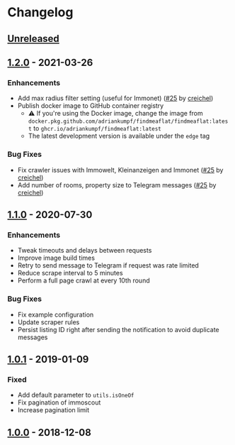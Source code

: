 # Changelog

## [Unreleased]

## [1.2.0] - 2021-03-26

### Enhancements

- Add max radius filter setting (useful for Immonet) ([#25](https://github.com/adriankumpf/findmeaflat/pull/25) by [creichel](https://github.com/creichel))
- Publish docker image to GitHub container registry
  - ⚠️ If you're using the Docker image, change the image from `docker.pkg.github.com/adriankumpf/findmeaflat/findmeaflat:latest` to `ghcr.io/adriankumpf/findmeaflat:latest`
  - The latest development version is available under the `edge` tag

### Bug Fixes

- Fix crawler issues with Immowelt, Kleinanzeigen and Immonet ([#25](https://github.com/adriankumpf/findmeaflat/pull/25) by [creichel](https://github.com/creichel))
- Add number of rooms, property size to Telegram messages ([#25](https://github.com/adriankumpf/findmeaflat/pull/25) by [creichel](https://github.com/creichel))

## [1.1.0] - 2020-07-30

### Enhancements

- Tweak timeouts and delays between requests
- Improve image build times
- Retry to send message to Telegram if request was rate limited
- Reduce scrape interval to 5 minutes
- Perform a full page crawl at every 10th round

### Bug Fixes

- Fix example configuration
- Update scraper rules
- Persist listing ID right after sending the notification to avoid duplicate messages

## [1.0.1] - 2019-01-09

### Fixed

- Add default parameter to `utils.isOneOf`
- Fix pagination of immoscout
- Increase pagination limit

## [1.0.0] - 2018-12-08

[unreleased]: https://github.com/adriankumpf/findmeaflat/compare/v1.2.0...HEAD
[1.2.0]: https://github.com/adriankumpf/findmeaflat/compare/v1.1.0...v1.2.0
[1.1.0]: https://github.com/adriankumpf/findmeaflat/compare/v1.0.1...v1.1.0
[1.0.1]: https://github.com/adriankumpf/findmeaflat/compare/v1.0.0...v1.0.1
[1.0.0]: https://github.com/adriankumpf/findmeaflat/compare/v0.0.0...v1.0.0
